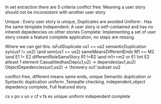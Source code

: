 In set extraction there are 5 criteria
conflict free: Meaning a user story should not be inconsistent with another user story

Unique : Every user story is unique, Duplicates are avoided
Uniform : Has the same template
Independent: A user story is self-contained and has no inhereit depedencies on other stories
Complete: Implementing a set of user story create a feature complete application,
no steps are missng.

Where we can get this.
isFullDuplicate us1 == us2
semanticDuplication syn(us1 != us2) \and sem(us1 == us2)
sameMeansDifferentEnds M1 == M2 \and E1 != E2
differentRoleSameStory R1 !=R2 \and m1==m2 or E1 \int E2 atleast 1 element
CasualitiedhasDep(u1,u2) -> dependes(au1,au2)
ObjectDepedencies(us1,us2) -> \forevery ou1 \subset ou2

conflict-free, different means same ends,
unique Semantic duplication or Syntactic duplication
uniform ,Tempalte checking.
independent,object depedency
complete, Full featured story.

cs v
po v
un v
cf v
fs
es
unique
uniform
independent
complete
